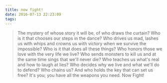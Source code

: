 ```yaml
---
title: now fight!
date: 2016-07-13 22:23:09
tags:
---
```

> The mystery of whose story it will be, of who draws the curtain? 
Who is it that chooses our steps in the dance? 
Who drives us mad, lashes us with whips and crowns us with victory when we survive the impossible? 
Who is it that does all these things? Who honors those we love with the very life we live? 
Who sends monsters to kill us and at the same time sings that we'll never die? 
Who teaches us what's real and how to laugh at lies? 
Who decides why we live and what we'll do to defend? 
Who chains us? And who holds the key that can set us free? 
It's you; you have all the weapons you need. 
Now Fight!
